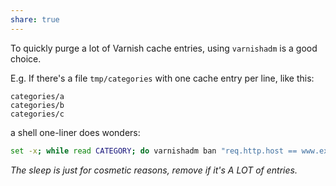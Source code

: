 ```yaml
---
share: true
---
```


To quickly purge a lot of Varnish cache entries, using `varnishadm` is a good choice.

E.g. If there's a file `tmp/categories` with one cache entry per line, like this:

```
categories/a
categories/b
categories/c
```

a shell one-liner does wonders:

```bash
set -x; while read CATEGORY; do varnishadm ban "req.http.host == www.example.org && req.url == /${CATEGORY}"; sleep .1; done < /tmp/categories; set +x
```

*The sleep is just for cosmetic reasons, remove if it's A LOT of entries.*
